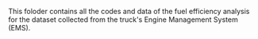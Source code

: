 This foloder contains all the codes and data of the fuel efficiency analysis for the dataset collected from the truck's Engine Management System (EMS).
